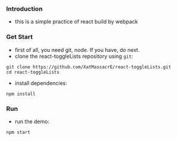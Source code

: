### Introduction
- this is a simple practice of react build by webpack
### Get Start
- first of all, you need git, node. If you have, do next.
- clone the react-toggleLists repository using `git`:
```
git clone https://github.com/XatMassacrE/react-toggleLists.git
cd react-toggleLists
```
- install dependencies:
```
npm install
```
### Run
- run the demo:
```
npm start
```